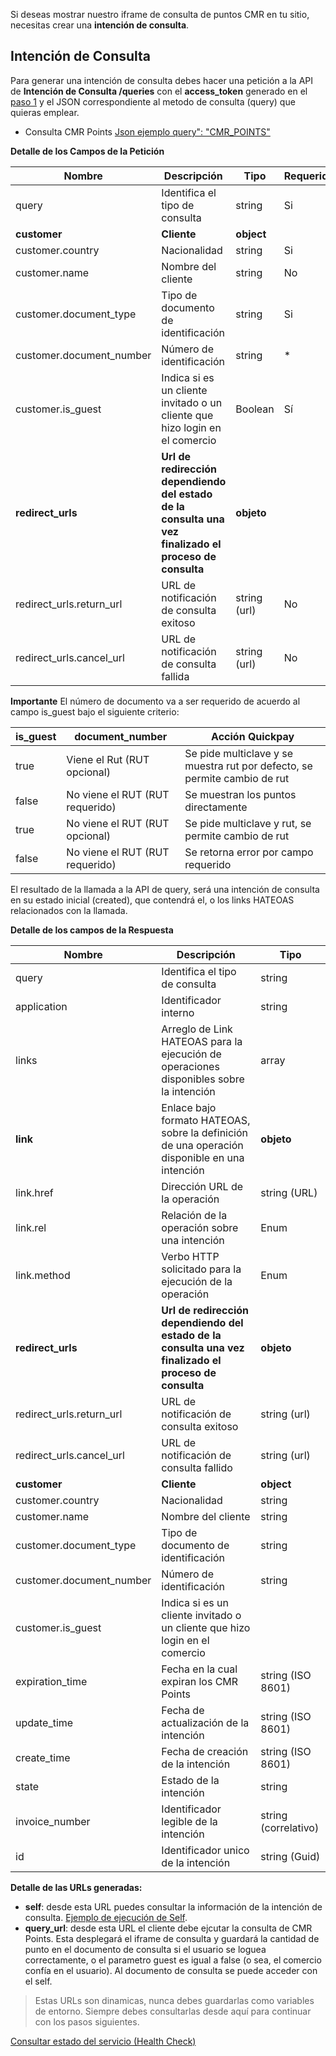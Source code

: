 Si deseas mostrar nuestro iframe de consulta de puntos CMR en tu sitio, necesitas crear una **intención de consulta**.

## Intención de Consulta

Para generar una intención de consulta debes hacer una petición a la API de **Intención de Consulta /queries** con el **access_token** generado en el [paso 1](obtener-token-acceso.md) y el JSON correspondiente al metodo de consulta (query) que quieras emplear.

- Consulta CMR Points [Json ejemplo query": "CMR_POINTS" ](json-consulta-cmr-points.md)

**Detalle de los Campos de la Petición**

| Nombre                                   | Descripción                              | Tipo         |    Requerido |
| ---------------------------------------- | ---------------------------------------- | ------------ | ------------ |
| query                                    | Identifica el tipo de consulta           | string       | Si           |
| **customer**                             | **Cliente**                              | **object**   |              |
| customer.country                         | Nacionalidad                             | string       | Si           |
| customer.name                            | Nombre del cliente                       | string       | No           |
| customer.document_type                   | Tipo de documento de identificación      | string       | Si           |
| customer.document_number                 | Número de identificación                 | string       | *            |
| customer.is_guest                        | Indica si es un cliente invitado o un cliente que hizo login en el comercio | Boolean  | Sí       |
| **redirect_urls**                        | **Url de redirección dependiendo del estado de la consulta una vez finalizado el proceso de consulta** | **objeto**   |
| redirect_urls.return_url                 | URL de notificación de consulta exitoso  | string (url) | No       |
| redirect_urls.cancel_url                 | URL de notificación de consulta fallida  | string (url) | No       |


**Importante**
El número de documento va a ser requerido de acuerdo al campo is_guest bajo el siguiente criterio:

| **is_guest**                         | **document_number**             | **Acción Quickpay**                       |
| ------------------------------------ | ------------------------------- | ----------------------------------------- |
| true                                 | Viene el Rut (RUT opcional)     | Se pide multiclave y se muestra rut por defecto, se permite cambio de rut|
| false                                | No viene el RUT (RUT requerido) | Se muestran los puntos directamente       |
| true                                 | No viene el RUT (RUT opcional)  | Se pide multiclave y rut, se permite cambio de rut|
| false                                | No viene el RUT (RUT requerido) | Se retorna error por campo requerido      |


El resultado de la llamada a la API de query, será una intención de consulta en su estado inicial (created), que contendrá el, o los links HATEOAS relacionados con la llamada.

**Detalle de los campos de la Respuesta**

| Nombre                                   | Descripción                              | Tipo         |
| ---------------------------------------- | ---------------------------------------- | ------------ |
| query                                    | Identifica el tipo de consulta           | string       |
| application                              | Identificador interno                    | string       |
| links                                    | Arreglo de Link HATEOAS para la ejecución de operaciones disponibles sobre la intención | array |
| **link**                                 | Enlace bajo formato HATEOAS, sobre la definición de una operación disponible en una intención  | **objeto**  |
| link.href                                | Dirección URL de la operación            | string (URL) |
| link.rel                                 |Relación de la operación sobre una intención | Enum |
| link.method                              |Verbo HTTP solicitado para la ejecución de la operación|Enum|
| **redirect_urls**                        | **Url de redirección dependiendo del estado de la consulta una vez  finalizado el proceso de consulta** | **objeto**   |
| redirect_urls.return_url                 | URL de notificación de consulta exitoso  | string (url) |
| redirect_urls.cancel_url                 | URL de notificación de consulta fallido  | string (url) |
| **customer**                             | **Cliente**                              | **object**   |
| customer.country                         | Nacionalidad                             | string       |
| customer.name                            | Nombre del cliente                       | string       |
| customer.document_type                   | Tipo de documento de identificación      | string       |
| customer.document_number                 | Número de identificación                 | string       |
| customer.is_guest                        | Indica si es un cliente invitado o un cliente que hizo login en el comercio |
| expiration_time                          | Fecha en la cual expiran los CMR Points  | string (ISO 8601)|
| update_time                              | Fecha de actualización de la intención   | string (ISO 8601)|
| create_time                              | Fecha de creación de la intención        | string (ISO 8601)|
| state                                    | Estado de la intención                   | string       |
| invoice_number                           | Identificador legible de la intención    | string (correlativo)|
| id                                       | Identificador unico de la intención      | string (Guid)|

**Detalle de las URLs generadas:**

- **self**: desde esta URL puedes consultar la información de la intención de consulta. [Ejemplo de ejecución de Self](self-query.md).
- **query_url**: desde esta URL el cliente debe ejcutar la consulta de CMR Points. Esta desplegará el iframe de consulta y guardará la cantidad de punto en el documento de consulta si el usuario se loguea correctamente, o el parametro guest es igual a false (o sea, el comercio confía en el usuario). Al documento de consulta se puede acceder con el self.

> Estas URLs son dinamicas, nunca debes guardarlas como variables de entorno. Siempre debes consultarlas desde aquí para continuar con los pasos siguientes.

[Consultar estado del servicio (Health Check)](health-query.md)
